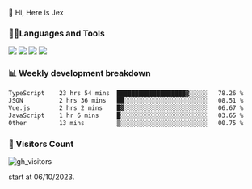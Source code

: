  👋 Hi, Here is Jex

 

### 🧑‍💻Languages and Tools

<code><a href="https://react.dev"><img src="https://api.iconify.design/logos:react.svg" /></a></code>
<code><a href="https://github.com/vuejs/core"><img src="https://api.iconify.design/logos:vue.svg" /></a></code> 
<code><a href="https://github.com/microsoft/TypeScript"><img src="https://api.iconify.design/logos:typescript-icon.svg" /></a></code>
<code><a href="https://threejs.org/"><img src="https://api.iconify.design/logos:threejs.svg" /></a></code>

### 📊 Weekly development breakdown

<!--START_SECTION:waka-->

```txt
TypeScript    23 hrs 54 mins  ███████████████████▓░░░░░   78.26 %
JSON          2 hrs 36 mins   ██░░░░░░░░░░░░░░░░░░░░░░░   08.51 %
Vue.js        2 hrs 2 mins    █▓░░░░░░░░░░░░░░░░░░░░░░░   06.67 %
JavaScript    1 hr 6 mins     █░░░░░░░░░░░░░░░░░░░░░░░░   03.65 %
Other         13 mins         ▒░░░░░░░░░░░░░░░░░░░░░░░░   00.75 %
```

<!--END_SECTION:waka-->


### 👀 Visitors Count

![gh_visitors](https://profile-counter.glitch.me/jexlau/count.svg)

start at 06/10/2023.
